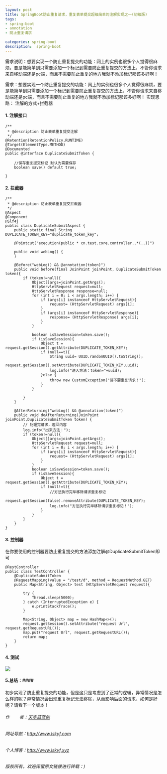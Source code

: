 ```yaml
---
layout: post
title: SpringBoot防止重复请求，重复表单提交超级简单的注解实现之一(初级版)
tags:
- spring-boot 
- annotation
- 防止重复请求

categories: spring-boot 
description:  spring-boot 
---
```

需求说明：想要实现一个防止重复提交的功能：网上的实例也很多个人觉得很麻烦，要是能简单到只需要添加一个标记到需要防止重复提交的方法上，不管你请求来自移动端还是pc端，而且不需要防止重复的地方我就不添加标记那该多好啊！
<!-- more -->


需求：想要实现一个防止重复提交的功能：网上的实例也很多个人觉得很麻烦，要是能简单到只需要添加一个标记到需要防止重复提交的方法上，不管你请求来自移动端还是pc端，而且不需要防止重复的地方我就不添加标记那该多好啊！
实现思路：
注解的方式+拦截器
#### 1. 注解接口 #### 
```
/**
 * @description 防止表单重复提交注解
 */
@Retention(RetentionPolicy.RUNTIME)
@Target(ElementType.METHOD)
@Documented
public @interface DuplicateSubmitToken {

    //保存重复提交标记 默认为需要保存
    boolean save() default true;

}
```

#### 2. 拦截器 #### 

```
/**
 * @description 防止表单重复提交拦截器
 */
@Aspect
@Component
@Slf4j
public class DuplicateSubmitAspect {
    public static final String  DUPLICATE_TOKEN_KEY="duplicate_token_key";

    @Pointcut("execution(public * cn.test.core.controller..*(..))")

    public void webLog() {
    }

    @Before("webLog() && @annotation(token)")
    public void before(final JoinPoint joinPoint, DuplicateSubmitToken token){
        if (token!=null){
            Object[]args=joinPoint.getArgs();
            HttpServletRequest request=null;
            HttpServletResponse response=null;
            for (int i = 0; i < args.length; i++) {
                if (args[i] instanceof HttpServletRequest){
                    request= (HttpServletRequest) args[i];
                }
                if (args[i] instanceof HttpServletResponse){
                    response= (HttpServletResponse) args[i];
                }
            }

            boolean isSaveSession=token.save();
            if (isSaveSession){
                Object t = request.getSession().getAttribute(DUPLICATE_TOKEN_KEY);
                if (null==t){
                    String uuid= UUID.randomUUID().toString();
                    request.getSession().setAttribute(DUPLICATE_TOKEN_KEY,uuid);
                    log.info("进入方法：token="+uuid);
                }else {
                    throw new CustomException("请不要重复请求！");
                }
            }

        }
    }

    @AfterReturning("webLog() && @annotation(token)")
    public void doAfterReturning(JoinPoint joinPoint,DuplicateSubmitToken token) {
        // 处理完请求，返回内容
        log.info("出来方法：");
        if (token!=null){
            Object[]args=joinPoint.getArgs();
            HttpServletRequest request=null;
            for (int i = 0; i < args.length; i++) {
                if (args[i] instanceof HttpServletRequest){
                    request= (HttpServletRequest) args[i];
                }
            }
            boolean isSaveSession=token.save();
            if (isSaveSession){
                Object t = request.getSession().getAttribute(DUPLICATE_TOKEN_KEY);
                if (null!=t){
                    //方法执行完毕移除请求重复标记
                    request.getSession(false).removeAttribute(DUPLICATE_TOKEN_KEY);
                    log.info("方法执行完毕移除请求重复标记！");
                }
            }
        }
    }
}
```

#### 3. 控制器 #### 
在你要使用的控制器要防止重复提交的方法添加注解@DuplicateSubmitToken即可

```
@RestController
public class TestController {
    @DuplicateSubmitToken
    @RequestMapping(value = "/test/d", method = RequestMethod.GET)
    public Map<String, Object> test (HttpServletRequest request){

        try {
            Thread.sleep(5000);
        } catch (InterruptedException e) {
            e.printStackTrace();
        }

        Map<String, Object> map = new HashMap<>();
        request.getSession().setAttribute("request Url", request.getRequestURL());
        map.put("request Url", request.getRequestURL());
        return map;
    }
}
```

#### 4. 测试 #### 

<img src="{{ site.assets }}/images/2018-05-31/2018053111194299.png"/>


#### 5.总结：#### 

初步实现了防止重复提交的功能，但是这只是考虑到了正常的逻辑，异常情况是怎么样的呢？异常情况会出现重复标记无法移除，从而影响后面的请求，如何是好呢？请看下一个版本！



###### 作&nbsp;&nbsp;&nbsp;&nbsp;&nbsp;&nbsp;&nbsp;&nbsp;者：<a href="#">天空蓝蓝的</a> ######
###### 网址导航：<a href="http://www.lskyf.com" target="_blank">http://www.lskyf.com</a> ######
###### 个人博客：<a href="http://www.lskyf.xyz" target="_blank">http://www.lskyf.xyz</a> ######
###### 版权所有，欢迎保留原文链接进行转载：) ######
